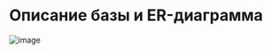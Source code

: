 # Описание базы и ER-диаграмма

![image](https://github.com/IT-DS-Alex/Portfolio/assets/140064630/d26d8b75-2288-488d-9781-b6b7dc3b9efb)

